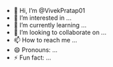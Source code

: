- 👋 Hi, I’m @VivekPratap01
- 👀 I’m interested in ...
- 🌱 I’m currently learning ...
- 💞️ I’m looking to collaborate on ...
- 📫 How to reach me ...
- 😄 Pronouns: ...
- ⚡ Fun fact: ...

<!---
VivekPratap01/VivekPratap01 is a ✨ special ✨ repository because its `README.md` (this file) appears on your GitHub profile.
You can click the Preview link to take a look at your changes.
--
